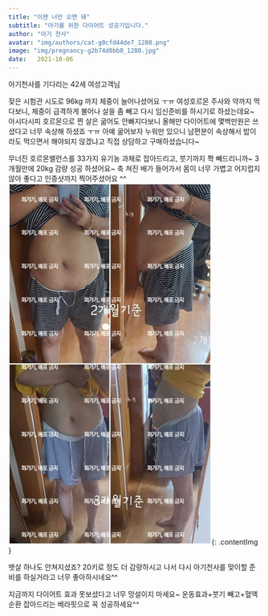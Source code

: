 ```yaml
---
title: "이젠 너만 오면 돼"
subtitle: "아기를 위한 다이어트 성공기입니다."
author: "아기 천사"
avatar: "img/authors/cat-g0cfd44de7_1280.png"
image: "img/pregnancy-g2b74d0bb0_1280.jpg"
date:   2021-10-06
---
```


아기천사를 기다리는 42세 여성고객님

잦은 시험관 시도로 96kg 까지 체중이 늘어나셨어요 ㅜㅠ
여성호르몬 주사와 약까지 먹다보니, 체중이 급격하게 불어나 살을 좀 빼고 다시 임신준비를 하시기로 하셨는데요~
아시다시피 호르몬으로 찐 살은 굶어도 안빠지다보니 올해만 다이어트에 몇백만원은 쓰셨다고 너무 속상해 하셨죠 ㅜㅠ
아예 굶어보자 누워만 있으니 남편분이 속상해서 밥이라도 먹으면서 해야되지 않겠냐고 직접 상담하고 구매하셨습니다~

무너진 호르몬밸런스를 33가지 유기농 과채로 잡아드리고, 붓기까지 쫙 빼드리니까~
3개월만에 20kg 감량 성공 하셨어요~ 축 쳐진 배가 들어가서 몸이 너무 가볍고 어지럽지 않아 좋다고 인증샷까지 찍어주셨어요 ^^
![image](img/review2_1.jpg){: .contentImg }

뱃살 하나도 안쳐지셨죠?
20키로 정도 더 감량하시고 나서 다시 아기천사를 맞이할 준비를 하실거라고 너무 좋아하시네요^^

지금까지 다이어트 효과 못보셨다고 너무 망설이지 마세요~ 운동효과+붓기 빼고+혈액순환 잡아드리는 베라핏으로 꼭 성공하세요^^
